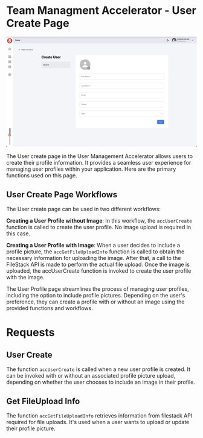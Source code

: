 # Team Managment Accelerator - User Create Page

![User Create Page](../assets/userCreatePage.png)

The User create page in the User Management Accelerator allows users to create their profile information. It provides a seamless user experience for managing user profiles within your application. Here are the primary functions used on this page.

## User Create Page Workflows

The User create page can be used in two different workflows:

**Creating a User Profile without Image**: In this workflow, the `accUserCreate` function is called to create the user profile. No image upload is required in this case.

**Creating a User Profile with Image**: When a user decides to include a profile picture, the `accGetFileUploadInfo` function is called to obtain the necessary information for uploading the image. After that, a call to the FileStack API is made to perform the actual file upload. Once the image is uploaded, the accUserCreate function is invoked to create the user profile with the image.

The User Profile page streamlines the process of managing user profiles, including the option to include profile pictures. Depending on the user's preference, they can create a profile with or without an image using the provided functions and workflows.

# Requests

## User Create

The function `accUserCreate` is called when a new user profile is created. It can be invoked with or without an associated profile picture upload, depending on whether the user chooses to include an image in their profile.

## Get FileUpload Info

The function `accGetFileUploadInfo` retrieves information from filestack API required for file uploads. It's used when a user wants to upload or update their profile picture.




